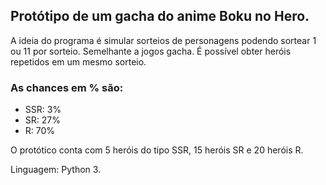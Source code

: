 ## Protótipo de um gacha do anime Boku no Hero.
A ideia do programa é simular sorteios de personagens podendo sortear 1 ou 11 por sorteio. Semelhante a jogos gacha. É possível obter heróis repetidos em um mesmo sorteio.
### As chances em % são:
* SSR: 3%
* SR: 27%
* R: 70%

O protótico conta com 5 heróis do tipo SSR, 15 heróis SR e 20 heróis R.

Linguagem: Python 3.